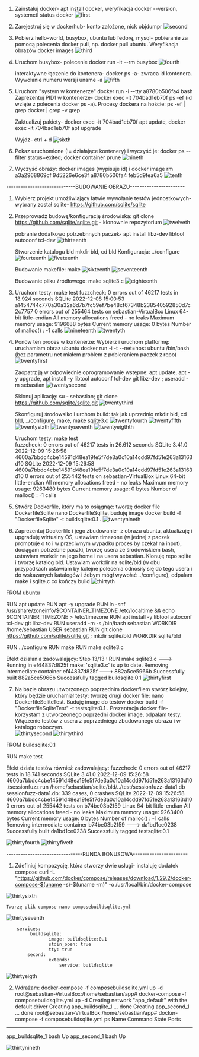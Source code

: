 1. Zainstaluj docker- apt install docker, weryfikacja docker --version, systemctl status docker
![first](/home/sebastian/LAB2SS/first.png)

2. Zarejestruj się w dockerhub- konto założone, nick objdumpr 
![second](/home/sebastian/LAB2SS/2ss.png)

3. Pobierz hello-world, busybox, ubuntu lub fedorę, mysql- pobieranie za pomocą polecenia docker pull, np. docker pull ubuntu. Weryfikacja obrazów docker images 
![third](/home/sebastian/LAB2SS/3ss.png)

4. Uruchom busybox- polecenie docker run -it --rm busybox
![fourth](/home/sebastian/LAB2SS/4ss.png)

	interaktywne łączenie do kontenera- docker ps -a- zwraca id kontenera. Wywołanie numeru wersji uname -a 
![fifth](/home/sebastian/LAB2SS/5ss.png)

5. Uruchom "system w kontenerze" docker run -i --tty a8780b506fa4 bash
	Zaprezentuj PID1 w kontenerze- docker exec -it 704bad1eb70f ps -ef (id wzięte z polecenia docker ps -a). Procesy dockera na hoście:
		ps -ef | grep docker | grep -v grep

	Zaktualizuj pakiety- docker exec -it 704bad1eb70f apt update, docker exec -it 704bad1eb70f apt upgrade

	Wyjdz- ctrl + d 
![sixth](/home/sebastian/LAB2SS/6ss.png)


6. Pokaz uruchomione (!= działające kontenery) i wyczyść je: docker ps --filter status=exited; docker container prune
![nineth](/home/sebastian/LAB2SS/9ss.png)


7. Wyczyść obrazy: docker images (wypisuje id) i docker image rm a3a2968869cf 9d5226e6ce3f a8780b506fa4 feb5d9fea6a5
![tenth](/home/sebastian/LAB2SS/10ss.png)



-----------------------------BUDOWANIE OBRAZU-----------------------

1. Wybierz projekt umożliwiający łatwie wywołanie testów jednostkowych- wybrany został sqlite- https://github.com/sqlite/sqlite


2. Przeprowadź budowę/konfigurację środowiska: 
	git clone https://github.com/sqlite/sqlite.git - klonownie repozytorium 
![twelveth](/home/sebastian/LAB2SS/12ss.png)
	
	pobranie dodatkowo potrzebnnych paczek- apt install libz-dev libtool autoconf tcl-dev
![thirteenth](/home/sebastian/LAB2SS/11ss.png)

	Stworzenie katalogu bld mkdir bld, cd bld
	Konfiguracja: ../configure
![fourteenth](/home/sebastian/LAB2SS/13ss.png)
![fiveteenth](/home/sebastian/LAB2SS/14ss.png)

	Budowanie makefile: make 
![sixteenth](/home/sebastian/LAB2SS/15ss.png)
![seventeenth](/home/sebastian/LAB2SS/16ss.png)

	Budowanie pliku źródłowego: make sqlite3.c
![eighteenth](/home/sebastian/LAB2SS/17ss.png)


3. Uruchom testy: make test
	fuzzcheck: 0 errors out of 46217 tests in 18.924 seconds
	SQLite 2022-12-08 15:00:53 a1454744c770a30a32a6d7b7fc59ef7be48cf67348b238540592850d7c2c7757
	0 errors out of 255464 tests on sebastian-VirtualBox Linux 64-bit little-endian
	All memory allocations freed - no leaks
	Maximum memory usage: 9196688 bytes
	Current memory usage: 0 bytes
	Number of malloc()  : -1 calls
![nineteenth](/home/sebastian/LAB2SS/18ss.png)
![twentyth](/home/sebastian/LAB2SS/19ss.png)


4. Ponów ten proces w kontenerze:
	Wybierz i uruchom platformę: uruchamiam obraz ubuntu docker run -i -t --net=host ubuntu /bin/bash (bez parametru net miałem problem z pobieraniem paczek z repo)
![twentyfirst](/home/sebastian/LAB2SS/20ss.png)	

	Zaopatrz ją w odpowiednie oprogramowanie wstępne: apt update, apt -y upgrade, apt install -y libtool autoconf tcl-dev git libz-dev ; useradd -m sebastian
![twentysecond](/home/sebastian/LAB2SS/21ss.png)

	Sklonuj aplikację: su - sebastian; git clone https://github.com/sqlite/sqlite.git
![twentythird](/home/sebastian/LAB2SS/22ss.png)

	Skonfiguruj środowsiko i urchom build: tak jak uprzednio mkdir bld, cd bld, ../configure, make, make sqlite3.c
![twentyfourth](/home/sebastian/LAB2SS/23ss.png)
![twentyfifth](/home/sebastian/LAB2SS/24ss.png)
![twentysixth](/home/sebastian/LAB2SS/25ss.png)
![twentyseventh](/home/sebastian/LAB2SS/26ss.png)
![twentyeigthth](/home/sebastian/LAB2SS/27ss.png)

	Uruchom testy: make test  
	fuzzcheck: 0 errors out of 46217 tests in 26.612 seconds
	SQLite 3.41.0 2022-12-09 15:26:58 4600a7bbdc4cbe14591d48ea19fe5f7de3a0c10a14cdd97fd51e263a13163d10
	SQLite 2022-12-09 15:26:58 4600a7bbdc4cbe14591d48ea19fe5f7de3a0c10a14cdd97fd51e263a13163d10
	0 errors out of 255442 tests on sebastian-VirtualBox Linux 64-bit little-endian
	All memory allocations freed - no leaks
	Maximum memory usage: 9263480 bytes
	Current memory usage: 0 bytes
	Number of malloc()  : -1 calls


5. Stwórz Dockerfile, który ma to osiągnąc: tworzę docker file DockerfileSqlite nano DockerfileSqlite, buduję image docker build -f "DockerfileSqlite" -t buildsqlite:0.1 .
![twentynineth](/home/sebastian/LAB2SS/28ss.png)


6. Zaprezentuj Dockerfile i jego zbudowanie- z obrazu ubuntu, aktualizuję i upgraduję wirtualny OS, ustawiam timezone (w jednej z paczek promptuje o to i w przeciwnym 
wypadku proces by czekał na input), dociągam potrzebne paczki, tworzę usera ze środowiskiem bash, ustawiam workdir na jego home i na usera sebastian. Klonuję repo sqlite
i tworzę katalog bld. Ustawiam workdir na sqlite/bld (w obu przypadkach ustawiam by kolejne polecenia odnosiły się do tego usera i do wskazanych katalogów  i żebym mógł
wywołać ../configure), odpalam make i sqlite.c co kończy build
![thirtyth](/home/sebastian/LAB2SS/29ss.png)

FROM ubuntu

RUN apt update
RUN apt -y upgrade
RUN ln -snf /usr/share/zoneinfo/$CONTAINER_TIMEZONE /etc/localtime && echo $CONTAINER_TIMEZONE > /etc/timezone
RUN apt install -y libtool autoconf tcl-dev git libz-dev
RUN useradd -m -s /bin/bash  sebastian
WORKDIR /home/sebastian
USER sebastian
RUN git clone https://github.com/sqlite/sqlite.git ; mkdir sqlite/bld
WORKDIR sqlite/bld

RUN ../configure
RUN make
RUN make sqlite3.c


Efekt działania zadowalający: 
Step 13/13 : RUN make sqlite3.c
 ---> Running in ef44837d825f
make: 'sqlite3.c' is up to date.
Removing intermediate container ef44837d825f
 ---> 882a5ce5966b
Successfully built 882a5ce5966b
Successfully tagged buildsqlite:0.1
![thirtyfirst](/home/sebastian/LAB2SS/30ss.png)


7. Na bazie obrazu utworzonego poprzednim dockerfilem stwórz kolejny, który będzie uruchamiał testy: tworzę drugi docker file: nano DockerfileSqliteTest.
Buduję image do testów docker build -f "DockerfileSqliteTest" -t testsqlite:0.1 . Prezentacja docker file- korzystam z utworzeonego poprzedni docker image,  odpalam testy. 
Włączenie testów z usera z poprzedniego zbudowanego obrazu i w katalogo roboczym.  
![thirtysecond](/home/sebastian/LAB2SS/31ss.png)
![thirtythird](/home/sebastian/LAB2SS/32ss.png)

FROM buildsqlite:0.1

RUN make test


Efekt działa testów również zadowalający:
fuzzcheck: 0 errors out of 46217 tests in 18.741 seconds
SQLite 3.41.0 2022-12-09 15:26:58 4600a7bbdc4cbe14591d48ea19fe5f7de3a0c10a14cdd97fd51e263a13163d10
./sessionfuzz run /home/sebastian/sqlite/bld/../test/sessionfuzz-data1.db
sessionfuzz-data1.db:  339 cases, 0 crashes
SQLite 2022-12-09 15:26:58 4600a7bbdc4cbe14591d48ea19fe5f7de3a0c10a14cdd97fd51e263a13163d10
0 errors out of 255442 tests on b74be03b2f59 Linux 64-bit little-endian
All memory allocations freed - no leaks
Maximum memory usage: 9263400 bytes
Current memory usage: 0 bytes
Number of malloc()  : -1 calls
Removing intermediate container b74be03b2f59
 ---> da1bd1ce0238
Successfully built da1bd1ce0238
Successfully tagged testsqlite:0.1

![thirtyfourth](/home/sebastian/LAB2SS/33ss.png)
![thirtyfiveth](/home/sebastian/LAB2SS/34ss.png)



--------------------------------RUNDA BONUSOWA-----------------------

1. Zdefiniuj kompozycję, która stworzy dwie usługi- instaluję dodatek compose 
curl -L "https://github.com/docker/compose/releases/download/1.29.2/docker-compose-$(uname -s)-$(uname -m)" -o /usr/local/bin/docker-compose

![thirtysixth](/home/sebastian/LAB2SS/35ss.png)

	Tworzę plik compose nano composebuildsqlite.yml
![thirtyseventh](/home/sebastian/LAB2SS/36ss.png)

		services:
 			 buildsqlite:
    				image: buildsqlite:0.1
    				stdin_open: true
    				tty: true
  			second:
    				extends:
      					service: buildsqlite
![thirtyeigth](/home/sebastian/LAB2SS/37ss.png)

2. Wdrażam: docker-compose -f composebuildsqlite.yml up -d
root@sebastian-VirtualBox:/home/sebastian/app# docker-compose -f composebuildsqlite.yml up -d
Creating network "app_default" with the default driver
Creating app_buildsqlite_1 ... done
Creating app_second_1      ... done
root@sebastian-VirtualBox:/home/sebastian/app# docker-compose -f composebuildsqlite.yml ps
      Name          Command   State   Ports
-------------------------------------------
app_buildsqlite_1   bash      Up
app_second_1        bash      Up

![thirtynineth](/home/sebastian/LAB2SS/38ss.png)
